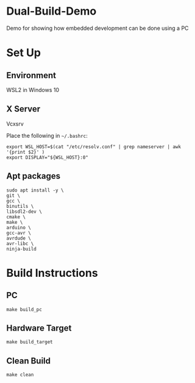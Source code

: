 # Dual-Build-Demo
Demo for showing how embedded development can be done using a PC

# Set Up
## Environment
WSL2 in Windows 10

## X Server
Vcxsrv

Place the following in `~/.bashrc`:
```
export WSL_HOST=$(cat "/etc/resolv.conf" | grep nameserver | awk '{print $2}' )
export DISPLAY="${WSL_HOST}:0"
```

## Apt packages
```
sudo apt install -y \
git \
gcc \
binutils \
libsdl2-dev \
cmake \
make \
arduino \
gcc-avr \
avrdude \
avr-libc \
ninja-build
```

# Build Instructions
## PC
`make build_pc`

## Hardware Target
`make build_target`

## Clean Build
`make clean`

